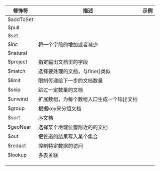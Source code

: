 

| 修饰符    | 描述                                     | 示例 |
| --------- | ---------------------------------------- | ---- |
| $addToSet |                                          |      |
| $pull     |                                          |      |
| $set      |                                          |      |
| $inc      | 将一个字段的增加或者减少                 |      |
| $natural  |                                          |      |
| $project  | 指定输出文档里的字段                     |      |
| $match    | 选择要处理的文档，与fine()类似           |      |
| $limit    | 限制传递给下一步的文档数量               |      |
| $skip     | 跳过一定数量的文档                       |      |
| $unwind   | 扩展数组，为每个数组入口生成一个输出文档 |      |
| $group    | 根据key来分组文档                        |      |
| $sort     | 序文档                                   |      |
| $geoNear  | 选择某个地理位置附近的的文档             |      |
| $out      | 把管道的结果写入某个集合                 |      |
| $redact   | 控制特定数据的访问                       |      |
| $lookup   | 多表关联                                 |      |
|           |                                          |      |
|           |                                          |      |
|           |                                          |      |

